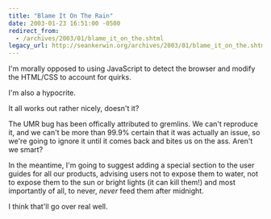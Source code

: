 ```yaml
---
title: "Blame It On The Rain"
date: 2003-01-23 16:51:00 -0500
redirect_from:
  - /archives/2003/01/blame_it_on_the.shtml
legacy_url: http://seankerwin.org/archives/2003/01/blame_it_on_the.shtml
---
```

I'm morally opposed to using JavaScript to detect the browser and modify the HTML/CSS to account for quirks.

I'm also a hypocrite.

It all works out rather nicely, doesn't it?

The UMR bug has been offically attributed to gremlins. We can't reproduce it, and we can't be more than 99.9% certain that it was actually an issue, so we're going to ignore it until it comes back and bites us on the ass. Aren't we smart?

In the meantime, I'm going to suggest adding a special section to the user guides for all our products, advising users not to expose them to water, not to expose them to the sun or bright lights (it can kill them!) and most importantly of all, to never, _never_ feed them after midnight.

I think that'll go over real well.
